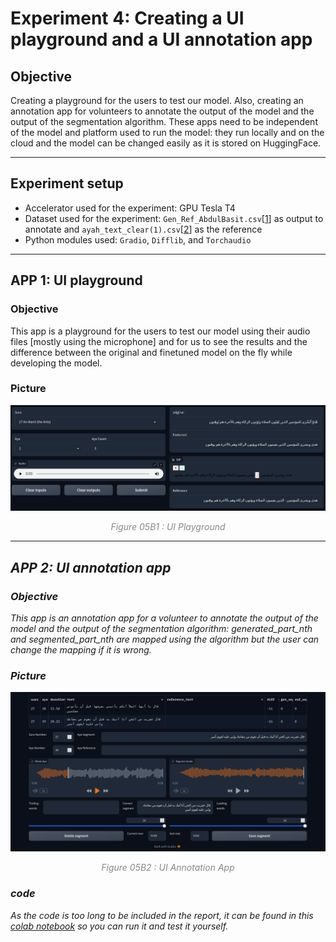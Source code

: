 # Experiment 4: Creating a UI playground and a UI annotation app


## Objective

Creating a playground for the users to test our model. Also, creating an annotation app for volunteers to annotate the output of the model and the output of the segmentation algorithm. These apps need to be independent of the model and platform used to run the model: they run locally and on the cloud and the model can be changed easily as it is stored on HuggingFace.

---

## Experiment setup

- Accelerator used for the experiment: GPU Tesla T4
- Dataset used for the experiment: `Gen_Ref_AbdulBasit.csv`[[1]] as output to annotate and `ayah_text_clear(1).csv`[[2]] as the reference
- Python modules used: `Gradio`, `Difflib`, and `Torchaudio`

---


## APP 1: UI playground

### Objective
This app is a playground for the users to test our model using their audio files [mostly using the microphone] and for us to see the results and the difference between the original and finetuned model on the fly while developing the model.

### Picture
 <p align="center">
     <img src="./media/05B1.png" alt="<alt>">
 </p>
 <p align="center">
    <span style="color: #888888;"> <em>Figure 05B1<em> : UI Playground</span>
 </p>



---

## APP 2: UI annotation app

### Objective
This app is an annotation app for a volunteer to annotate the output of the model and the output of the segmentation algorithm: generated_part_nth and segmented_part_nth are mapped using the algorithm but the user can change the mapping if it is wrong.


### Picture
 <p align="center">
     <img src="./media/05B2.png" alt="<alt>">
 </p>
 <p align="center">
    <span style="color: #888888;"> <em>Figure 05B2</em> : UI Annotation App</span>
 </p>


### code
As the code is too long to be included in the report, it can be found in this [colab notebook][4] so you can run it and test it yourself.









[1]: https://www.kaggle.com/datasets/abdo3id/gen-ref-segmented-quran?select=Gen_Ref_AbdulBasit.csv
[2]: https://www.kaggle.com/datasets/abdo3id/generated-transcription-of-the-holy-quran/data?select=ayah_text_clear%281%29.csv
[3]: https://colab.research.google.com/drive/1DdNiR5J5ziVEkIShLuTu4DyYLlK52cmB
[4]: https://colab.research.google.com/drive/1h1y898zGRY8bLO5_fv0MkTt7YGmGAKCv

